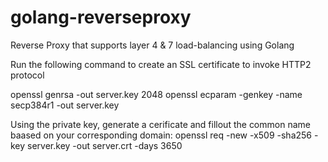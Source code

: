 # golang-reverseproxy
Reverse Proxy that supports layer 4 &amp; 7 load-balancing using Golang


Run the following command to create an SSL certificate to invoke HTTP2 protocol

openssl genrsa -out server.key 2048
openssl ecparam -genkey -name secp384r1 -out server.key

Using the private key, generate a cerificate and fillout the common name baased on your corresponding domain:
openssl req -new -x509 -sha256 -key server.key -out server.crt -days 3650
